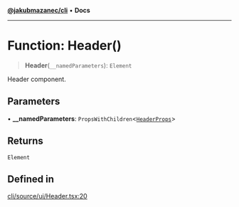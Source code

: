 [**@jakubmazanec/cli**](../README.md) • **Docs**

---

# Function: Header()

> **Header**(`__namedParameters`): `Element`

Header component.

## Parameters

• **\_\_namedParameters**: `PropsWithChildren`\<[`HeaderProps`](../type-aliases/HeaderProps.md)\>

## Returns

`Element`

## Defined in

[cli/source/ui/Header.tsx:20](https://github.com/jakubmazanec/tools/blob/6ed2cc9bf798455a62cfc34def34fef748169fa2/packages/cli/source/ui/Header.tsx#L20)
